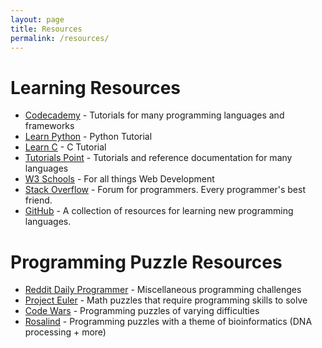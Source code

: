 ```yaml
---
layout: page
title: Resources
permalink: /resources/
---
```


# Learning Resources
* [Codecademy](www.codecademy.com) - Tutorials for many programming languages
    and frameworks
* [Learn Python](http://www.learnpython.org/) - Python Tutorial
* [Learn C](http://www.learn-c.org/) - C Tutorial
* [Tutorials Point](https://www.tutorialspoint.com/index.htm) - Tutorials and
    reference documentation for many languages
* [W3 Schools](http://www.w3schools.com/) - For all things Web Development
* [Stack Overflow](http://stackoverflow.com/) - Forum for programmers. Every
    programmer's best friend.
* [GitHub](https://github.com/vhf/free-programming-books/blob/master/free-programming-books.md) - A collection of resources for learning new programming languages. 

# Programming Puzzle Resources

* [Reddit Daily Programmer](https://www.reddit.com/r/dailyprogrammer) -
    Miscellaneous programming challenges
* [Project Euler](https://projecteuler.net/archives) - Math puzzles that
    require programming skills to solve
* [Code Wars](https://www.codewars.com) - Programming puzzles of varying
    difficulties
* [Rosalind](rosalind.info) - Programming puzzles with a theme of
    bioinformatics (DNA processing + more)
